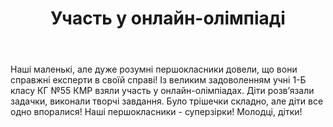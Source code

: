 ﻿---
title: Участь у онлайн-олімпіаді
---

Наші маленькі, але дуже розумні першокласники довели, що вони справжні експерти в своїй справі! Із великим задоволенням учні 1-Б класу КГ №55 КМР взяли участь у онлайн-олімпіадах. Діти розвʼязали задачки, виконали творчі завдання. Було трішечки складно, але діти все одно впоралися! Наші першокласники - суперзірки! Молодці, дітки!

<slideshow />

